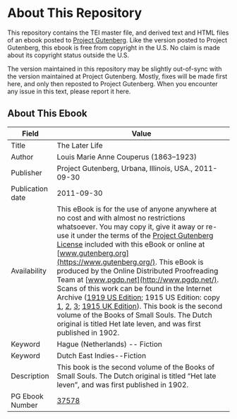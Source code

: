 # About This Repository

This repository contains the TEI master file, and derived text and HTML files of an ebook posted to [Project Gutenberg](https://www.gutenberg.org/). Like the version posted to Project Gutenberg, this ebook is free from copyright in the U.S. No claim is made about its copyright status outside the U.S.

The version maintained in this repository may be slightly out-of-sync with the version maintained at Project Gutenberg. Mostly, fixes will be made first here, and only then reposted to Project Gutenberg. When you encounter any issue in this text, please report it here.

## About This Ebook

| Field | Value |
| ----- | ----- |
| Title | The Later Life |
| Author | Louis Marie Anne Couperus (1863–1923) |
| Publisher | Project Gutenberg, Urbana, Illinois, USA., 2011-09-30 |
| Publication date | 2011-09-30 |
| Availability | This eBook is for the use of anyone anywhere at no cost and with almost no restrictions whatsoever. You may copy it, give it away or re-use it under the terms of the [Project Gutenberg License](https://www.gutenberg.org/license) included with this eBook or online at [www.gutenberg.org](https://www.gutenberg.org/). This eBook is produced by the Online Distributed Proofreading Team at [www.pgdp.net](http://www.pgdp.net/). Scans of this work can be found in the Internet Archive ([1919 US Edition](http://www.archive.org/details/laterlife00coupiala); 1915 US Edition: copy [1](http://www.archive.org/details/laterlife00couprich), [2](http://www.archive.org/details/laterlife00coupuoft), [3](http://www.archive.org/details/laterlife00mattgoog); [1915 UK Edition](http://www.archive.org/details/laterlife00coup)). This book is the second volume of the Books of Small Souls. The Dutch original is titled Het late leven, and was first published in 1902. |
| Keyword | Hague (Netherlands) -- Fiction |
| Keyword | Dutch East Indies--Fiction |
| Description | This book is the second volume of the Books of Small Souls. The Dutch original is titled “Het late leven”, and was first published in 1902. |
| PG Ebook Number | [37578](https://www.gutenberg.org/ebooks/37578) |
